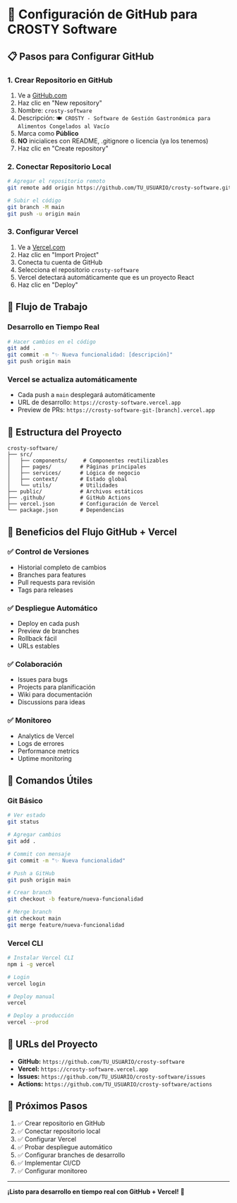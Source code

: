 # 🚀 Configuración de GitHub para CROSTY Software

## 📋 Pasos para Configurar GitHub

### 1. Crear Repositorio en GitHub
1. Ve a [GitHub.com](https://github.com)
2. Haz clic en "New repository"
3. Nombre: `crosty-software`
4. Descripción: `🍽️ CROSTY - Software de Gestión Gastronómica para Alimentos Congelados al Vacío`
5. Marca como **Público**
6. **NO** inicialices con README, .gitignore o licencia (ya los tenemos)
7. Haz clic en "Create repository"

### 2. Conectar Repositorio Local
```bash
# Agregar el repositorio remoto
git remote add origin https://github.com/TU_USUARIO/crosty-software.git

# Subir el código
git branch -M main
git push -u origin main
```

### 3. Configurar Vercel
1. Ve a [Vercel.com](https://vercel.com)
2. Haz clic en "Import Project"
3. Conecta tu cuenta de GitHub
4. Selecciona el repositorio `crosty-software`
5. Vercel detectará automáticamente que es un proyecto React
6. Haz clic en "Deploy"

## 🔄 Flujo de Trabajo

### Desarrollo en Tiempo Real
```bash
# Hacer cambios en el código
git add .
git commit -m "✨ Nueva funcionalidad: [descripción]"
git push origin main
```

### Vercel se actualiza automáticamente
- Cada push a `main` desplegará automáticamente
- URL de desarrollo: `https://crosty-software.vercel.app`
- Preview de PRs: `https://crosty-software-git-[branch].vercel.app`

## 📁 Estructura del Proyecto
```
crosty-software/
├── src/
│   ├── components/     # Componentes reutilizables
│   ├── pages/         # Páginas principales
│   ├── services/      # Lógica de negocio
│   ├── context/       # Estado global
│   └── utils/         # Utilidades
├── public/            # Archivos estáticos
├── .github/           # GitHub Actions
├── vercel.json        # Configuración de Vercel
└── package.json       # Dependencias
```

## 🎯 Beneficios del Flujo GitHub + Vercel

### ✅ Control de Versiones
- Historial completo de cambios
- Branches para features
- Pull requests para revisión
- Tags para releases

### ✅ Despliegue Automático
- Deploy en cada push
- Preview de branches
- Rollback fácil
- URLs estables

### ✅ Colaboración
- Issues para bugs
- Projects para planificación
- Wiki para documentación
- Discussions para ideas

### ✅ Monitoreo
- Analytics de Vercel
- Logs de errores
- Performance metrics
- Uptime monitoring

## 🔧 Comandos Útiles

### Git Básico
```bash
# Ver estado
git status

# Agregar cambios
git add .

# Commit con mensaje
git commit -m "✨ Nueva funcionalidad"

# Push a GitHub
git push origin main

# Crear branch
git checkout -b feature/nueva-funcionalidad

# Merge branch
git checkout main
git merge feature/nueva-funcionalidad
```

### Vercel CLI
```bash
# Instalar Vercel CLI
npm i -g vercel

# Login
vercel login

# Deploy manual
vercel

# Deploy a producción
vercel --prod
```

## 📱 URLs del Proyecto

- **GitHub:** `https://github.com/TU_USUARIO/crosty-software`
- **Vercel:** `https://crosty-software.vercel.app`
- **Issues:** `https://github.com/TU_USUARIO/crosty-software/issues`
- **Actions:** `https://github.com/TU_USUARIO/crosty-software/actions`

## 🚀 Próximos Pasos

1. ✅ Crear repositorio en GitHub
2. ✅ Conectar repositorio local
3. ✅ Configurar Vercel
4. ✅ Probar despliegue automático
5. ✅ Configurar branches de desarrollo
6. ✅ Implementar CI/CD
7. ✅ Configurar monitoreo

---
**¡Listo para desarrollo en tiempo real con GitHub + Vercel!** 🎉
